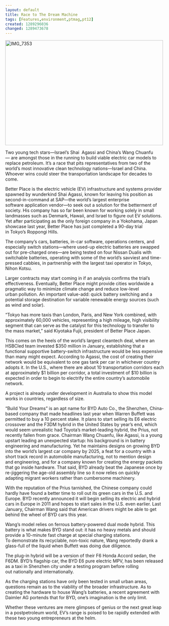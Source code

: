 ```yaml
---
layout: default
title: Race to The Dream Machine
tags: [Features,environment,ptmag,pt12]
created: 1289296036
changed: 1289473678
---
```

<p><a title="IMG_7353 by PresenTense Group, on Flickr" href="http://www.flickr.com/photos/presentensegroup/5118760425/"><img width="500" height="333" alt="IMG_7353" src="http://farm2.static.flickr.com/1089/5118760425_66574630ec.jpg" /></a></p>
<p>
<meta http-equiv="Content-Type" content="text/html; charset=UTF-8">
<meta http-equiv="Content-Style-Type" content="text/css">
<title></title>
<meta name="Generator" content="Cocoa HTML Writer">
<meta name="CocoaVersion" content="1038.32"> <style type="text/css">
p.p1 {margin: 0.0px 0.0px 0.0px 0.0px; font: 9.5px Times}
p.p2 {margin: 0.0px 0.0px 0.0px 0.0px; font: 30.0px Times}
p.p3 {margin: 0.0px 0.0px 0.0px 0.0px; font: 16.0px Times}
p.p4 {margin: 0.0px 0.0px 0.0px 0.0px; font: 52.0px Times}
span.s1 {color: #f83a33}
</style> Two young tech stars&mdash;Israel&rsquo;s Shai&nbsp;    Agassi and China&rsquo;s Wang Chuanfu&mdash;&nbsp;are amongst those in the running&nbsp;to build viable electric car models&nbsp;to replace petroleum. It&rsquo;s a race that pits&nbsp;representatives from two of the world&rsquo;s most&nbsp;innovative clean technology nations&mdash;Israel&nbsp;and China. Whoever wins could steer the&nbsp;transportation landscape for decades to come.&nbsp;</meta>
</meta>
</meta>
</meta>
</p>
<p>Better Place is the electric vehicle (EV)&nbsp;infrastructure and systems provider spawned&nbsp;by wunderkind Shai Agassi, known for&nbsp;leaving his position as second-in-command at&nbsp;SAP&mdash;the world&rsquo;s largest enterprise software&nbsp;application vendor&mdash;to seek out a solution&nbsp;for the betterment of society. His company&nbsp;has so far been known for working solely in&nbsp;small landmasses such as Denmark, Hawaii,&nbsp;and Israel to figure out EV solutions. Yet after&nbsp;participating as the only foreign company in&nbsp;a Yokohama, Japan showcase last year, Better&nbsp;Place has just completed a 90-day trial in&nbsp;Tokyo&rsquo;s Roppongi Hills.</p>
<p>The company&rsquo;s cars, batteries, in-car&nbsp;software, operations centers, and especially&nbsp;switch stations&mdash;where used-up electric&nbsp;batteries are swapped out for pre-charged&nbsp;ones&mdash;are being tested on four Nissan Dualis&nbsp;with switchable batteries, operating with&nbsp;some of the world&rsquo;s savviest and time-pressed&nbsp;cabbies, in partnership with the largest taxi&nbsp;operator in Tokyo, Nihon Kotsu.</p>
<p>Larger contracts may start coming in if&nbsp;an analysis confirms the trial&rsquo;s effectiveness.&nbsp;Eventually, Better Place might provide cities&nbsp;worldwide a pragmatic way to minimize&nbsp;climate change and reduce low-level urban&nbsp;pollution. An important value-add: quick&nbsp;battery switching and a potential storage&nbsp;destination for variable renewable energy&nbsp;sources (such as wind and solar).</p>
<p>&ldquo;Tokyo has more taxis than London, Paris,&nbsp;and New York combined, with approximately&nbsp;60,000 vehicles, representing a high mileage,&nbsp;high visibility segment that can serve as the&nbsp;catalyst for this technology to transfer to the&nbsp;mass market,&rdquo; said Kiyotaka Fujii, president of&nbsp;Better Place Japan.</p>
<p>This comes on the heels of the world&rsquo;s&nbsp;largest cleantech deal, where an HSBCled&nbsp;team invested $350 million in January,&nbsp;establishing that a functional supportive&nbsp;battery-switch infrastructure would be less&nbsp;expensive than many might expect. According&nbsp;to Agassi, the cost of creating their network&nbsp;would be equivalent to one gas tank per car&nbsp;in whichever country adopts it. In the U.S.,&nbsp;where there are about 10 transportation&nbsp;corridors each at approximately $1 billion&nbsp;per corridor, a total investment of $10 billion&nbsp;is expected in order to begin to electrify the&nbsp;entire country&rsquo;s automobile network.</p>
<p>A project is already under development&nbsp;in Australia to show this model works in&nbsp;countries, regardless of size.</p>
<p>&ldquo;Build Your Dreams&rdquo; is an apt name for&nbsp;BYD Auto Co., the Shenzhen, China-based&nbsp;company that made headlines last year when&nbsp;Warren Buffett was permitted to buy a 10&nbsp;percent stake. It plans to start selling its E6&nbsp;electric crossover and the F3DM hybrid in the&nbsp;United States by year&rsquo;s end, which would seem&nbsp;unrealistic had Toyota&rsquo;s market-leading hybrid,&nbsp;the Prius, not recently fallen from grace.&nbsp;Chairman Wang Chuanfu, like Agassi, is&nbsp;a young upstart leading an unexpected startup:&nbsp;his background is in battery engineering&nbsp;and manufacturing. Yet he maintains designs&nbsp;on growing BYD into the world&rsquo;s largest&nbsp;car company by 2025, a feat for a country&nbsp;with a short track record in automobile&nbsp;manufacturing, not to mention design and&nbsp;engineering, and for a company known for&nbsp;creating the energy packets that go inside&nbsp;hardware. That said, BYD already beat the&nbsp;Japanese once by re-jiggering the age-old&nbsp;assembly line so it now relies on quickly adapting&nbsp;migrant workers rather than&nbsp;cumbersome machinery.</p>
<p>With the reputation of the Prius tarnished,&nbsp;the Chinese company could hardly have found&nbsp;a better time to roll out its green cars in the&nbsp;U.S. and Europe. BYD recently announced it&nbsp;will begin selling its electric and hybrid cars&nbsp;in Europe in 2011 and hopes to start sales in&nbsp;the U.S. even earlier. Last January, Chairman&nbsp;Wang said that American drivers might be able&nbsp;to get behind the wheel of BYD cars this year.</p>
<p>Wang&rsquo;s model relies on ferrous battery-powered&nbsp;dual mode hybrid. This battery is&nbsp;what makes BYD stand out: it has no heavy&nbsp;metals and should provide a 10-minute&nbsp;fast charge at special charging stations. To&nbsp;demonstrate its recyclable, non-toxic nature,&nbsp;Wang reportedly drank a glass-full of the&nbsp;liquid when Buffett was doing due diligence.</p>
<p>The plug-in hybrid will be a version of&nbsp;their F6 Honda Accord sedan, the F6DM.&nbsp;BYD&rsquo;s flagship car, the BYD E6 pure electric&nbsp;MPV, has been released as a taxi in Shenzhen&nbsp;city under a testing program before rolling out&nbsp;nationally and internationally.</p>
<p>As the charging stations have only been&nbsp;tested in small urban areas, questions remain&nbsp;as to the viability of the broader infrastructure.&nbsp;As to creating the hardware to house Wang&rsquo;s&nbsp;batteries, a recent agreement with Daimler AG&nbsp;portends that for BYD, one&rsquo;s imagination is&nbsp;the only limit.</p>
<p>Whether these ventures are mere glimpses&nbsp;of genius or the next great leap in a postpetroleum&nbsp;world, EV&rsquo;s range is poised to&nbsp;be rapidly extended with these two young&nbsp;entrepreneurs at the helm.</p>
<p>&nbsp;</p>
<p>&nbsp;</p>
<p>&nbsp;</p>
<p>&nbsp;</p>